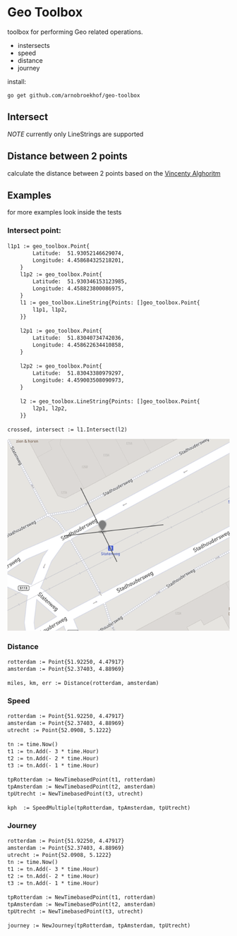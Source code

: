 # Geo Toolbox

toolbox for performing Geo related operations.

* instersects
* speed
* distance
* journey


install:

```
go get github.com/arnobroekhof/geo-toolbox
```


## Intersect
*NOTE* currently only LineStrings are supported


## Distance between 2 points
calculate the distance between 2 points based on the [Vincenty Alghoritm](https://en.wikipedia.org/wiki/Vincenty%27s_formulae)

## Examples
for more examples look inside the tests

### Intersect point:

```
l1p1 := geo_toolbox.Point{
		Latitude:  51.93052146629074,
		Longitude: 4.458684325218201,
	}
	l1p2 := geo_toolbox.Point{
		Latitude:  51.930346153123985,
		Longitude: 4.458823800086975,
	}
	l1 := geo_toolbox.LineString{Points: []geo_toolbox.Point{
		l1p1, l1p2,
	}}

	l2p1 := geo_toolbox.Point{
		Latitude:  51.83040734742036,
		Longitude: 4.458622634410858,
	}

	l2p2 := geo_toolbox.Point{
		Latitude:  51.83043380979297,
		Longitude: 4.459003508090973,
	}

	l2 := geo_toolbox.LineString{Points: []geo_toolbox.Point{
		l2p1, l2p2,
	}}

crossed, intersect := l1.Intersect(l2)

```

![Example Map](docs/img1.png?raw=true "Example")

### Distance
```
rotterdam := Point{51.92250, 4.47917}
amsterdam := Point{52.37403, 4.88969}

miles, km, err := Distance(rotterdam, amsterdam)

```

### Speed

```
rotterdam := Point{51.92250, 4.47917}
amsterdam := Point{52.37403, 4.88969}
utrecht := Point{52.0908, 5.1222}

tn := time.Now()
t1 := tn.Add(- 3 * time.Hour)
t2 := tn.Add(- 2 * time.Hour)
t3 := tn.Add(- 1 * time.Hour)

tpRotterdam := NewTimebasedPoint(t1, rotterdam)
tpAmsterdam := NewTimebasedPoint(t2, amsterdam)
tpUtrecht := NewTimebasedPoint(t3, utrecht)

kph  := SpeedMultiple(tpRotterdam, tpAmsterdam, tpUtrecht)
```

### Journey

```
rotterdam := Point{51.92250, 4.47917}
amsterdam := Point{52.37403, 4.88969}
utrecht := Point{52.0908, 5.1222}
tn := time.Now()
t1 := tn.Add(- 3 * time.Hour)
t2 := tn.Add(- 2 * time.Hour)
t3 := tn.Add(- 1 * time.Hour)

tpRotterdam := NewTimebasedPoint(t1, rotterdam)
tpAmsterdam := NewTimebasedPoint(t2, amsterdam)
tpUtrecht := NewTimebasedPoint(t3, utrecht)

journey := NewJourney(tpRotterdam, tpAmsterdam, tpUtrecht)
```
